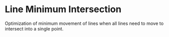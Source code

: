 # Line Minimum Intersection

Optimization of minimum movement of lines when all lines need to move to intersect into a single point.
